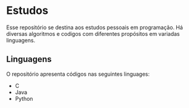 # Estudos
Esse repositório se destina aos estudos pessoais em programação. Há diversas algoritmos e codigos com diferentes propósitos em variadas linguagens.

## Linguagens
O repositório apresenta códigos nas seguintes linguages:
- C
- Java
- Python
